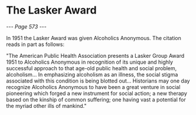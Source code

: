 # The Lasker Award

--- *Page 573* ---

In 1951 the Lasker Award was given Alcoholics Anonymous. The citation reads in part as follows:

"The American Public Health Association presents a Lasker Group Award 1951 to Alcoholics Anonymous in recognition of its unique and highly successful approach to that age-old public health and social problem, alcoholism... In emphasizing alcoholism as an illness, the social stigma associated with this condition is being blotted out... Historians may one day recognize Alcoholics Anonymous to have been a great venture in social pioneering which forged a new instrument for social action; a new therapy based on the kinship of common suffering; one having vast a potential for the myriad other ills of mankind."